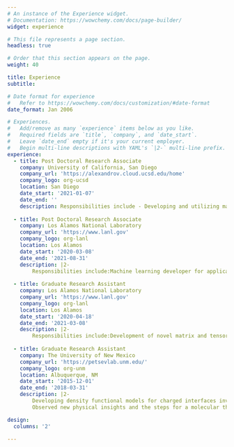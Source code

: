 ```yaml
---
# An instance of the Experience widget.
# Documentation: https://wowchemy.com/docs/page-builder/
widget: experience

# This file represents a page section.
headless: true

# Order that this section appears on the page.
weight: 40

title: Experience
subtitle:

# Date format for experience
#   Refer to https://wowchemy.com/docs/customization/#date-format
date_format: Jan 2006

# Experiences.
#   Add/remove as many `experience` items below as you like.
#   Required fields are `title`, `company`, and `date_start`.
#   Leave `date_end` empty if it's your current employer.
#   Begin multi-line descriptions with YAML's `|2-` multi-line prefix.
experience:
  - title: Post Doctoral Research Associate
    company: University of California, San Diego
    company_url: 'https://alexandrov.cloud.ucsd.edu/home'
    company_logo: org-ucsd
    location: San Diego
    date_start: '2021-01-07'
    date_end: ''
    description: Responsibilities include - Developing and utilizing machine learning approaches for accurate detection of mutational signatures in human cancer.
        
  - title: Post Doctoral Research Associate
    company: Los Alamos National Laboratory
    company_url: 'https://www.lanl.gov'
    company_logo: org-lanl
    location: Los Alamos
    date_start: '2020-03-08'
    date_end: '2021-08-31'
    description: |2-
        Responsibilities include:Machine learning developer for applications in a) Epigenetics, specifically breathing dynamics of DNA , b)Chemical Physics and c) Computational Fluid and Solid Mechanics. Specialized in unsupervised machine learning, which involves identification of latent dimensions using  Matrix and Tensor Decomposition, Graph-based clustering techniques and Natural Language Processing.
        
  - title: Graduate Research Assistant 
    company: Los Alamos National Laboratory
    company_url: 'https://www.lanl.gov'
    company_logo: org-lanl
    location: Los Alamos
    date_start: '2020-04-18'
    date_end: '2021-03-08'
    description: |2-
        Responsibilities include:Development of novel matrix and tensor factorization techniques for applications in chemo metrics and phase transitions
        
  - title: Graduate Research Assistant 
    company: The University of New Mexico
    company_url: 'https://petsevlab.unm.edu/'
    company_logo: org-unm
    location: Albuquerque, NM
    date_start: '2015-12-01'
    date_end: '2018-03-31'
    description: |2-
        Developing density functional models for charged interfaces involving electrolyte solutions; Built a python framework for classical density functional theory coupled with surface charge regulation; model treats solvent explicitly and accounts surface charge basing on thermodynamic chemical equilibrium. 
        Observed new physical insights and the steps for a molecular theory to address important features like the role of non-columbic interactions - ionic solvation and surface-ion interactions, on the actual electrostatics of the system i.e. the electric double layer.

design:
  columns: '2'
  
---
```

